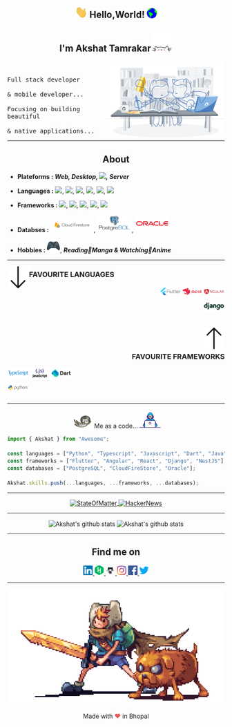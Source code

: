 <h2 align="center">
  <img alt="Hello" src="https://raw.githubusercontent.com/dev-akshat/dev-akshat/master/assets/others/Hi.gif" width="29px"> 
  Hello,World!
  <img alt="Earth" src="https://raw.githubusercontent.com/dev-akshat/dev-akshat/master/assets/others/Earth.gif" width="24px"/>
</h2>


<h2 align="center">
    I'm Akshat Tamrakar<img alt="Cat" src="https://raw.githubusercontent.com/dev-akshat/dev-akshat/master/assets/others/giphy.webp" width="50">
</h2>


<img width="55%" align="right" alt="Bootcamp" src="https://raw.githubusercontent.com/dev-akshat/dev-akshat/master/assets/others/git-header.svg"/>


<p align="left">
  <samp>
    <br><br>
    Full stack developer
    <br><br>
     & mobile developer...
    <br><br>
    Focusing on building beautiful
    <br><br> 
    & native applications...
  </samp>
</p>


<hr/>


<h2 align="center">About</h2>


- **Plateforms :** **_Web, Desktop, <img src="https://www.vectorlogo.zone/logos/android/android-ar21.svg" width=70/>, Server_**
- **Languages :** <img src="https://img.shields.io/badge/python%20-%2314354C.svg?&style=for-the-badge&logo=python&logoColor=white"/>, <img src="https://img.shields.io/badge/typescript%20-%23007ACC.svg?&style=for-the-badge&logo=typescript&logoColor=white"/>, <img src="https://img.shields.io/badge/javascript%20-%23323330.svg?&style=for-the-badge&logo=javascript&logoColor=%23F7DF1E"/>, <img src="https://img.shields.io/badge/dart-%230175C2.svg?&style=for-the-badge&logo=dart&logoColor=white"/>, <img src="https://img.shields.io/badge/java-%23ED8B00.svg?&style=for-the-badge&logo=java&logoColor=white"/>, <img src="https://img.shields.io/badge/c++%20-%2300599C.svg?&style=for-the-badge&logo=c%2B%2B&ogoColor=white"/>

- **Frameworks :** <img src="https://img.shields.io/badge/Flutter%20-%2302569B.svg?&style=for-the-badge&logo=Flutter&logoColor=white" />, <img src="https://img.shields.io/badge/django%20-%23092E20.svg?&style=for-the-badge&logo=django&logoColor=white"/>, <img src="https://img.shields.io/badge/angular%20-%23DD0031.svg?&style=for-the-badge&logo=angular&logoColor=white"/>, <img src="https://img.shields.io/badge/react%20-%2320232a.svg?&style=for-the-badge&logo=react&logoColor=%2361DAFB"/>, <img src="https://www.vectorlogo.zone/logos/nestjs/nestjs-ar21.svg" width=80/>

- **Databses :** <img src="https://raw.githubusercontent.com/dev-akshat/dev-akshat/master/assets/database/cloudFirestore.svg" width=100/>, <img src="https://raw.githubusercontent.com/dev-akshat/dev-akshat/master/assets/database/postgresql-ar21.svg" width=80/>, <img src="https://raw.githubusercontent.com/dev-akshat/dev-akshat/master/assets/database/oracle-ar21.svg" width=80/>

- **Hobbies :** <img src="https://raw.githubusercontent.com/dev-akshat/dev-akshat/master/assets/others/gamepad.svg" width=30/>, **_Reading📜Manga & Watching👀Anime_**


<hr/>


<p align="left" >
<img  align="left" alt="ArrowDownward" width="10%" src="https://raw.githubusercontent.com/dev-akshat/dev-akshat/master/assets/others/Arrow_Downward.svg"/><h3 align="left">FAVOURITE LANGUAGES</h3>
  <img align="right" alt="Angular" width="10%" src="https://raw.githubusercontent.com/dev-akshat/dev-akshat/master/assets/frameworks/angular-ar21.svg"/>
 <img width="10%" alt="NestJS" align="right" src="https://raw.githubusercontent.com/dev-akshat/dev-akshat/master/assets/frameworks/nestjs-ar21.svg"/>
  <img width="10%" alt="Flutter" align="right" src="https://raw.githubusercontent.com/dev-akshat/dev-akshat/master/assets/frameworks/flutterio-ar21.svg"/>
  <br />
  <br />
  <img width="10%" alt="Django" align="right" src="https://raw.githubusercontent.com/dev-akshat/dev-akshat/master/assets/frameworks/djangoproject-ar21.svg"/>
</p>
<br/>
<br/>
<p  align="right" >
  <img  align="right" alt="ArrowUpward" width="10%" src="https://raw.githubusercontent.com/dev-akshat/dev-akshat/master/assets/others/Arrow_Upward.svg"/>
  <br/>
  <br/>
  <h3 align="right">FAVOURITE FRAMEWORKS</h3>
  <img  align="left" alt="TypeScript" width="10%" src="https://raw.githubusercontent.com/dev-akshat/dev-akshat/master/assets/languages/typescriptlang-ar21.svg"/>
  <img  align="left" alt="JavaScript" width="10%" src="https://raw.githubusercontent.com/dev-akshat/dev-akshat/master/assets/languages/javascript-ar21.svg"/>
  <img align="left" alt="Dart" width="10%" src="https://raw.githubusercontent.com/dev-akshat/dev-akshat/master/assets/languages/dartlang-ar21.svg"/>
  <br />
  <br />
  <img  align="left" alt="Python" width="10%" src="https://raw.githubusercontent.com/dev-akshat/dev-akshat/master/assets/languages/python-ar21.svg"/>
  <br />
  <br />
</p>


<hr/>

<p align="center">
  <img src="https://raw.githubusercontent.com/dev-akshat/dev-akshat/master/assets/others/astro_cat.webp" width="50">
  Me as a code... 
  <img src="https://raw.githubusercontent.com/dev-akshat/dev-akshat/master/assets/others/developer.gif" width="50">
</p>


```javascript
import { Akshat } from "Awesome";

const languages = ["Python", "Typescript", "Javascript", "Dart", "Java", "C++"];
const frameworks = ["Flutter", "Angular", "React", "Django", "NestJS"];
const databases = ["PostgreSQL", "CloudFireStore", "Oracle"];

Akshat.skills.push(...languages, ...frameworks, ...databases);
```

<hr/>


<p align="center">
  <a href="https://github.com/dev-akshat/state-of-matter">
    <img align="center" alt="StateOfMatter" src="https://github-readme-stats.vercel.app/api/pin/?username=dev-akshat&repo=state-of-matter" />
  </a>
  <a href="https://github.com/dev-akshat/HackerNews">
    <img align="center" alt="HackerNews" src="https://github-readme-stats.vercel.app/api/pin/?username=dev-akshat&repo=HackerNews" />
  </a>
</p>


<hr/>


<p align="center">
  <img align="center" alt="Akshat's github stats" src="https://github-readme-stats.anuraghazra1.vercel.app/api?username=dev-akshat&show_icons=true&include_all_commits=true&bg_color=30,434343,000000&title_color=fe428e&text_color=f1f1eb"  />
  <img align="center" alt="Akshat's github stats" src="https://github-readme-stats.anuraghazra1.vercel.app/api/top-langs/?username=dev-akshat&layout=compact&langs_count=10&hide=html,css&bg_color=30,000000,434343&title_color=fe428e&text_color=f1f1eb" />
</p>


<hr/>


<h2 align="center">Find me on</h2>


<p align="center">

  <a href="https://www.linkedin.com/in/akshat-tamrakar">
    <img  alt="Linkedin" width="22px" src="https://raw.githubusercontent.com/dev-akshat/dev-akshat/master/assets/social/Linkedin.svg"/>

  <a href="https://www.hackerrank.com/dev_akshat">
    <img  alt="HackerRank" width="22px" src="https://raw.githubusercontent.com/dev-akshat/dev-akshat/master/assets/social/HackerRank.svg"/>
  </a>
  
  <a href="https://github.com/dev-akshat">
    <img alt="GitHub" width="22px" src="https://raw.githubusercontent.com/dev-akshat/dev-akshat/master/assets/social/GitHub.svg"/>
  </a>

  <a href="https://www.instagram.com/a.k.s.h.a.t">
    <img  alt="Instagram" width="22px" src="https://raw.githubusercontent.com/dev-akshat/dev-akshat/master/assets/social/Instagram.svg"/>
  </a>

  <a href="https://www.facebook.com/i.am.akshat.tamrakar">
    <img alt="Facebook" width="22px" src="https://raw.githubusercontent.com/dev-akshat/dev-akshat/master/assets/social/Facebook.svg"/>
  </a>

  <a href="https://twitter.com/AkshatTamraka12">
    <img alt="Twitter" width="22px" src="https://raw.githubusercontent.com/dev-akshat/dev-akshat/master/assets/social/Twitter.svg"/>
  </a>

</p>


<hr/>


<p align="center">
  <img align="center" alt="AdventureTime" src="https://raw.githubusercontent.com/dev-akshat/dev-akshat/master/assets/others/adventure_time.gif"/>
</p>


<p align="center">
  Made with
  <span style="color:#e25555">♥</span>
  in Bhopal
</p>
